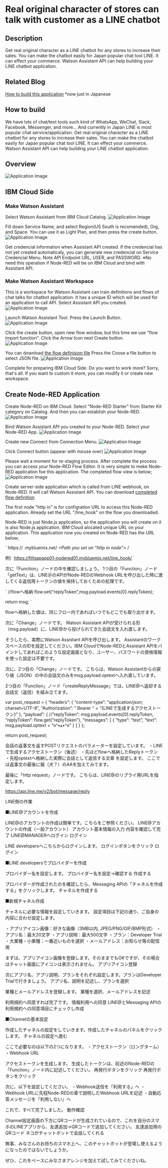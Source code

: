 # Real original character of stores can talk with customer as a LINE chatbot

## Description
Get real original character as a LINE chatbot for any stores to increase their sales. You can make the chatbot easily for Japan popular chat tool LINE. It can effect your commerce. Watson Assistant API can help building your LINE chatbot application.

## Related Blog
[How to build this application](https://medium.com/@taiponrock/line%E3%83%81%E3%83%A3%E3%83%83%E3%83%88%E3%83%9C%E3%83%83%E3%83%88%E3%81%A8watson%E3%82%92%E9%80%A3%E6%90%BA%E3%81%99%E3%82%8B-8a7d89a49e57) *now just in Japanese

## How to build
We have lots of chat/text tools such kind of WhatsApp, WeChat, Slack, Facebook, Messenger, and more...
And currently in Japan LINE is most popular chat service/application. 
Get real original character as a LINE chatbot for any stores to increase their sales. You can make the chatbot easily for Japan popular chat tool LINE. It can effect your commerce. Watson Assistant API can help building your LINE chatbot application.

## Overview
![Application Image](https://github.com/taijihagino/chatbot-lineapi-watsonapi/blob/master/images/001.png)

## IBM Cloud Side

### Make Watson Assistant
Select Watson Assistant from IBM Cloud Catalog.
![Application Image](https://github.com/taijihagino/chatbot-lineapi-watsonapi/blob/master/images/002.png)

Fill down Service Name, and select Region(US South is recomended), Org, and Space.
You can use it as Light Plan, and then press the create button.
![Application Image](https://github.com/taijihagino/chatbot-lineapi-watsonapi/blob/master/images/003.png)

Get credencial information when Assistant API created.
If the credencial has not yet created automaticaly, you can generate new credencial on Service Credencial Menu.
Note API Endpoint URL, USER, and PASSWORD. 
※No need this operation if Node-RED will be on IBM Cloud and bind with Assistant API.

### Make Watson Assistant Workspace
This is a workspace for Watson Assistant can train definitions and flows of chat talks for chatbot application. It has a unique ID which will be used for an application to call API.
Select Assistant API you created.
![Application Image](https://github.com/taijihagino/chatbot-lineapi-watsonapi/blob/master/images/004.png)

Launch Watson Assistant Tool. Press the Launch Button.
![Application Image](https://github.com/taijihagino/chatbot-lineapi-watsonapi/blob/master/images/005.png)

Click the create button, open new flow window, but this time we use "flow import function". Click the Arrow Icon next Create button.
![Application Image](https://github.com/taijihagino/chatbot-lineapi-watsonapi/blob/master/images/006.png)

You can download [the flow definision file](https://raw.githubusercontent.com/taijihagino/chatbot-lineapi-watsonapi/master/workspace-4f12f1bc-fb3c-47db-bca4-a0d32d18d1aa.json)  Press the Coose a file button to select JSON file.
![Application Image](https://github.com/taijihagino/chatbot-lineapi-watsonapi/blob/master/images/007.png)

Complete for preparing IBM Cloud Side. Do you want to work more? Sorry, that's all. 
If you want to custom it more, you can modify it or create new workspace.

## Create Node-RED Application
Create Node-RED on IBM Cloud. Select "Node-RED Starter" from Starter Kit category on Catalog. And then you can establish your Node-RED.
![Application Image](https://github.com/taijihagino/chatbot-lineapi-watsonapi/blob/master/images/008.png)

Bind Watson Assistant API you created to your Node-RED.
Select your Node-RED App.
![Application Image](https://github.com/taijihagino/chatbot-lineapi-watsonapi/blob/master/images/009.png)

Create new Connect from Connection Menu.
![Application Image](https://github.com/taijihagino/chatbot-lineapi-watsonapi/blob/master/images/010.png)

Click Connect button (appear with mouse over)
![Application Image](https://github.com/taijihagino/chatbot-lineapi-watsonapi/blob/master/images/011.png)

Please wait a moment for re-staging process. 
After complete the process you can access your Node-RED Flow Editor.
It is very simple to meke Node-RED application foe this application. The completed flow view is below;
![Application Image](https://github.com/taijihagino/chatbot-lineapi-watsonapi/blob/master/images/012.png)

Create server-side application which is called from LINE webhook, on Node-RED. It will call Watson Assistant API. You can download [completed flow definition](https://github.com/taijihagino/chatbot-lineapi-watsonapi)

The first node "http in" is for configration URL to access this Node-RED application. Already set the URL "/line_hook" on the flow you downloaded.

Node-RED is just Node.js application, so the application you will create on it is also Node.js application. IBM Cloud alocated unique URL on your application. This application now you created on Node-RED has the URL below;

`
https:// *<Your Node-RED App Name>* .mybluemix.net/ *<Path you set on "http in node">* /

例）https://fillgapapp01-nodered01.mybluemix.net/line_hook/
`

次に「Function」ノードの中を確認しましょう。
1つ目の「Function」ノード「getText」は、LINE＠のAPIがNode-REDのWebhook URLを呼び出した時に渡してくる返信用トークンの値を保持しておくための処理です。

`
//flowへ格納
flow.set(“replyToken”,msg.payload.events[0].replyToken);

return msg;
`

flowへ格納した値は、同じフロー内であればいつでもどこでも取り出せます。

次に「Change」ノードです。
Watson Assistant APIが受けられる形（msg.payload）に、LINE@から投げられてきた会話文を入れ直します。

そうしたら、実際にWatson Assistant APIを呼び出します。
AssistantのワークスペースのIDを設定してください。IBM CloudでNode-REDとAssistant APIをバインドしてあればこのような設定画面となり、ユーザー、パスワードの資格情報を使った設定は不要です。

次に、2つ目の「Change」ノードです。
こちらは、Watson Assistantからの戻り値（JSON）の中の会話文のみをmsg.payload.optextへ入れ直しています。

2つ目の「Function」ノード「createReplyMessage」では、LINE@へ返却する会話文（返信）を組み立てます。

var post_request = {
 “headers”: {
 “content-type”: “application/json; charset=UTF-8”,
 “Authorization”: “ Bearer “ + “{LINEで生成するアクセストークン}”
 },
 “payload”: {
 //”replyToken”: msg.payload.events[0].replyToken,
 “replyToken”: flow.get(“replyToken”),
 “messages”: [
 {
 “type”: “text”,
 “text”: msg.payload.optext + “ฅ^•ﻌ•^ฅ”
 }
 ]
 }
};

return post_request;

会話の返事文を返すPOSTリクエストのパラメーターを設定しています。
・LINEで生成するアクセストークン（後述）
・先ほどflowへ格納したReplyトークン
・先程optextへ格納した実際に会話として返信する文章
を設定します。
ここでは返事文の最後に猫（犬？）のAAを加えてみてます。

最後に「http request」ノードです。
こちらは、LINE@のリプライ用URLを指定します。

https://api.line.me/v2/bot/message/reply

LINE側の作業

■LINE@アカウントを作成

LINE@のアカウントの作成は簡単です。こちらをご参照ください。
LINE@アカウントの作成（一般アカウント）
アカウント基本情報の入力
内容を確認して完了
LINE@MANAGERへログイン
ログイン

LINE developersへこちらからログインします。
ログインボタンをクリック
ログイン

■LINE developersでプロバイダーを作成

プロバイダー名を設定します。
プロバイダー名を設定→確認する
作成する

プロバイダーが作成されたのを確認したら、Messaging APIの「チャネルを作成する」をクリックします。
チャネルを作成する

■新規チャネル作成

チャネルに必要な情報を設定していきます。
設定項目は下記の通り、ご自身の内容に合わせ設定します。

・アプリアイコン画像：好きな画像（3MB以内, JPEG/PNG/GIF/BMP形式）
・アプリ名：最大20文字
・アプリ説明：最大500文字
・プラン：Developer Trial
・大業種・小業種：一番近いものを選択
・メールアドレス：お知らせ等の配信用

まずは、アプリアイコン画像を登録します。そのままでもOKですが、その場合はチャット画面にアイコンは表示されません。
アプリアイコン登録

次にアプリ名、アプリ説明、プランをそれぞれ設定します。プランはDeveloper Trialで行きましょう。
アプリ名、説明を記述し、プランを選択

業種とメールアドレスを登録します。
業種を選択、メールアドレスを記述

利用規約へ同意すれば完了です。
情報利用への同意
LINE@とMessaging APIの利用規約への同意項目にチェックし作成

■Channelの基本設定

作成したチャネルの設定をしていきます。作成したチャネルのパネルをクリックします。
チャネルの設定へ進む

ここで必要なのは以下の2つになります。
・アクセストークン（ロングターム）
・Webhook URL

アクセストークンを生成します。
生成したトークンは、前述のNode-REDの「Function」ノード内に記述してください。
再発行ボタンをクリック
再発行ボタンをクリック

次に、以下を設定してください。
・Webhook送信を「利用する」へ
・Webhook URLに先程Node-REDの章で説明したWebhook URLを記述
・自動応答メッセージを「利用しない」へ

これで、すべて完了しました。
動作確認

Channel設定画面の下方にQRコードが生成されているので、これを自分のスマホのLINEアプリから、友達追加→QRコードで追加してください。
友達追加用のQRコード
ネコがチャットボットで会話してくれる

無事、みなさんのお持ちのスマホ上へ、このチャットボットが登場し使えるようになったのではないでしょうか。

ぜひ、これをベースにみなさまアレンジを加えて試してみてくださいね。
